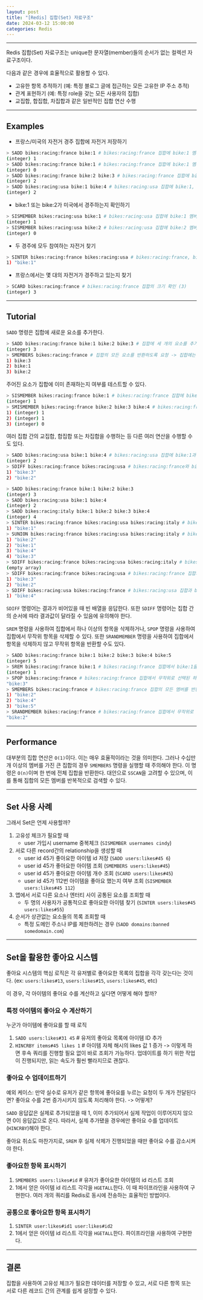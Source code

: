 ```yaml
---
layout: post
title: "[Redis] 집합(Set) 자료구조"
date: 2024-03-12 15:00:00
categories: Redis
---
```


---

Redis 집합(Set) 자료구조는 unique한 문자열(member)들의 순서가 없는 컬렉션 자료구조이다. 

다음과 같은 경우에 효율적으로 활용할 수 있다.

- 고유한 항목 추적하기 (예: 특정 블로그 글에 접근하는 모든 고유한 IP 주소 추적)
- 관계 표현하기 (예: 특정 role을 갖는 모든 사용자의 집합)
- 교집합, 합집합, 차집합과 같은 일반적인 집합 연산 수행

---

## Examples

- 프랑스/미국의 자전거 경주 집합에 자전거 저장하기

```bash
> SADD bikes:racing:france bike:1 # bikes:racing:france 집합에 bike:1 멤버 추가 (1개 성공)
(integer) 1
> SADD bikes:racing:france bike:1 # bikes:racing:france 집합에 bike:1 멤버 추가 (이미 존재하는 멤버인 경우 무시된다)
(integer) 0
> SADD bikes:racing:france bike:2 bike:3 # bikes:racing:france 집합에 bike:2, bike:3 멤버 추가 (2개 성공)
(integer) 2
> SADD bikes:racing:usa bike:1 bike:4 # bikes:racing:usa 집합에 bike:1, bike:4 멤버 추가 (2개 성공)
(integer) 2
```

- bike:1 또는 bike:2가 미국에서 경주하는지 확인하기

```bash
> SISMEMBER bikes:racing:usa bike:1 # bikes:racing:usa 집합에 bike:1 멤버가 존재하는지 확인 (존재함)
(integer) 1
> SISMEMBER bikes:racing:usa bike:2 # bikes:racing:usa 집합에 bike:2 멤버가 존재하는지 확인 (존재하지 않음)
(integer) 0
```

- 두 경주에 모두 참여하는 자전거 찾기

```bash
> SINTER bikes:racing:france bikes:racing:usa # bikes:racing:france, bikes:racing:usa 두 집합에 공통된 멤버 확인 (bike:1)
1) "bike:1"
```

- 프랑스에서는 몇 대의 자전거가 경주하고 있는지 찾기

```bash
> SCARD bikes:racing:france # bikes:racing:france 집합의 크기 확인 (3)
(integer) 3
```

---

## Tutorial

`SADD` 명령은 집합에 새로운 요소를 추가한다.

```bash
> SADD bikes:racing:france bike:1 bike:2 bike:3 # 집합에 세 개의 요소를 추가
(integer) 3
> SMEMBERS bikes:racing:france # 집합의 모든 요소를 반환하도록 요청 -> 집합에는 순서 보장되지 않아서 호출시마다 순서가 다르게 응답될 수 있다.
1) bike:3
2) bike:1
3) bike:2
```

주어진 요소가 집합에 이미 존재하는지 여부를 테스트할 수 있다.

```bash
> SISMEMBER bikes:racing:france bike:1 # bikes:racing:france 집합에 bike:1이 있는지 확인 (존재함)
(integer) 1
> SMISMEMBER bikes:racing:france bike:2 bike:3 bike:4 # bikes:racing:france 집합에 bike:2, bike:3, bike:4 멤버가 존재하는지 확인 (bike:2, bike:3은 존재, bike:4는 존재하지 않음)
1) (integer) 1
2) (integer) 1
3) (integer) 0
```

여러 집합 간의 교집합, 합집합 또는 차집합을 수행하는 등 다른 여러 연산을 수행할 수도 있다.

```bash
> SADD bikes:racing:usa bike:1 bike:4 # bikes:racing:usa 집합에 bike:1과 bike:4를 추가 (2개 성공)
(integer) 2
> SDIFF bikes:racing:france bikes:racing:usa # bikes:racing:france와 bikes:racing:usa 집합의 차집합 찾기
1) "bike:3"
2) "bike:2"
```

```bash
> SADD bikes:racing:france bike:1 bike:2 bike:3
(integer) 3
> SADD bikes:racing:usa bike:1 bike:4
(integer) 2
> SADD bikes:racing:italy bike:1 bike:2 bike:3 bike:4
(integer) 4
> SINTER bikes:racing:france bikes:racing:usa bikes:racing:italy # bikes:racing:france, bikes:racing:usa, bikes:racing:italy 집합 간의 교집합 찾기
1) "bike:1"
> SUNION bikes:racing:france bikes:racing:usa bikes:racing:italy # bikes:racing:france, bikes:racing:usa, bikes:racing:italy 집합 간의 합집합 찾기
1) "bike:2"
2) "bike:1"
3) "bike:4"
4) "bike:3"
> SDIFF bikes:racing:france bikes:racing:usa bikes:racing:italy # bikes:racing:france, bikes:racing:usa, bikes:racing:italy 집합 간의 차집합 찾기
(empty array)
> SDIFF bikes:racing:france bikes:racing:usa # bikes:racing:france 집합과 bikes:racing:usa 집합 간의 차집합 찾기
1) "bike:3"
2) "bike:2"
> SDIFF bikes:racing:usa bikes:racing:france # bikes:racing:usa 집합과 bikes:racing:france 집합 간의 차집합 찾기
1) "bike:4"
```

`SDIFF` 명령어는 결과가 비어있을 때 빈 배열을 응답한다. 또한 `SDIFF` 명령어는 집합 간의 순서에 따라 결과값이 달라질 수 있음에 유의해야 한다.

`SREM` 명령을 사용하여 집합에서 하나 이상의 항목을 삭제하거나, `SPOP` 명령을 사용하여 집합에서 무작위 항목을 삭제할 수 있다. 또한 `SRANDMEMBER` 명령을 사용하여 집합에서 항목을 삭제하지 않고 무작위 항목을 반환할 수도 있다.

```bash
> SADD bikes:racing:france bike:1 bike:2 bike:3 bike:4 bike:5
(integer) 5
> SREM bikes:racing:france bike:1 # bikes:racing:france 집합에서 bike:1을 삭제 (1개 삭제 성공)
(integer) 1
> SPOP bikes:racing:france # bikes:racing:france 집합에서 무작위로 선택된 하나의 항목을 삭제하고 반환
"bike:3"
> SMEMBERS bikes:racing:france # bikes:racing:france 집합의 모든 멤버를 반환 (위에서 삭제한 멤버들은 사라졌다)
1) "bike:2"
2) "bike:4"
3) "bike:5"
> SRANDMEMBER bikes:racing:france # bikes:racing:france 집합에서 무작위로 선택된 하나의 항목을 반환
"bike:2"
```

---

## Performance

대부분의 집합 연산은 `O(1)`이다. 이는 매우 효율적이라는 것을 의미한다. 그러나 수십만 개 이상의 멤버를 가진 큰 집합의 경우 `SMEMBERS` 명령을 실행할 때 주의해야 한다. 이 명령은 `O(n)`이며 한 번에 전체 집합을 반환한다. 대안으로 `SSCAN`을 고려할 수 있으며, 이를 통해 집합의 모든 멤버를 반복적으로 검색할 수 있다.

---

## Set 사용 사례

그래서 Set은 언제 사용할까?

1. 고유성 체크가 필요할 때
	- user 가입시 username 중복체크 (`SISMEMBER usernames cindy`)
2. 서로 다른 record간의 relationship을 생성할 때
	- user id 45가 좋아요한 아이템 id 저장 (`SADD users:likes#45 6`)
	- user id 45가 좋아요한 아이템 조회 (`SMEMBERS users:likes#45`)
	- user id 45가 좋아요한 아이템 개수 조회 (`SCARD users:likes#45`)
	- user id 45가 112번 아이템을 좋아요 했는지 여부 조회 (`SISMEMBER users:likes#45 112`)
3. 앱에서 서로 다른 요소나 엔터티 사이 공통된 요소를 조회할 때
	- 두 명의 사용자가 공통적으로 좋아요한 아이템 찾기 (`SINTER users:likes#45 users:likes#55`)
4. 순서가 상관없는 요소들의 목록 조회할 때
	- 특정 도메인 주소나 IP를 제한하려는 경우 (`SADD domains:banned somedomain.com`)

---

## Set을 활용한 좋아요 시스템

좋아요 시스템의 핵심 로직은 각 유저별로 좋아요한 목록의 집합을 각각 갖는다는 것이다. (ex: `users:likes#13`, `users:likes#15`, `users:likes#45`, etc)

이 경우, 각 아이템의 좋아요 수를 계산하고 싶다면 어떻게 해야 할까?

### 특정 아이템의 좋아요 수 계산하기

누군가 아이템에 좋아요를 할 때 로직

1. `SADD users:likes#31 45` # 유저의 좋아요 목록에 아이템 ID 추가
2. `HINCRBY items#45 likes 1` # 아이템 자체 해시의 likes 값 1 증가
	-> 이렇게 하면 후속 쿼리를 진행할 필요 없이 바로 조회가 가능하다. 업데이트를 하기 위한 작업이 진행되지만, 읽는 속도가 훨씬 빨라지므로 괜찮다.

### 좋아요 수 업데이트하기

예외 케이스: 만약 실수로 유저가 같은 항목에 좋아요를 누르는 요청이 두 개가 전달된다면? 좋아요 수를 2번 증가시키지 않도록 처리해야 한다. -> 어떻게?

`SADD` 응답값은 실제로 추가되었을 때 1, 이미 추가되어서 실제 작업이 이루어지지 않으면 0이 응답값으로 온다. 따라서, 실제 추가됐을 경우에만 좋아요 수를 업데이트(`HINCRBY`)해야 한다.

좋아요 취소도 마찬가지로, `SREM` 후 실제 삭제가 진행되었을 때만 좋아요 수를 감소시켜야 한다.

### 좋아요한 항목 표시하기

1. `SMEMBERS users:likes#id` # 유저가 좋아요한 아이템의 id 리스트 조회
2. 1에서 얻은 아이템 id 리스트 각각을 `HGETALL`한다. 이 때 파이프라인을 사용하여 구현한다. 여러 개의 쿼리를 Redis로 동시에 전송하는 효율적인 방법이다.

### 공통으로 좋아요한 항목 표시하기

1. `SINTER user:likes#id1 user:likes#id2`
2. 1에서 얻은 아이템 id 리스트 각각을 `HGETALL`한다. 파이프라인을 사용하여 구현한다.

---

## 결론

집합을 사용하여 고유성 체크가 필요한 데이터를 저장할 수 있고, 서로 다른 항목 또는 서로 다른 레코드 간의 관계를 쉽게 설정할 수 있다.